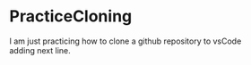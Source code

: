 # PracticeCloning
I am just practicing how to clone a github repository to vsCode
<br>
adding next line.
